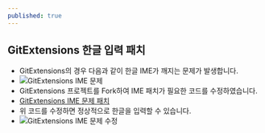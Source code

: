 ```yaml
---
published: true
---
```

## GitExtensions 한글 입력 패치

- GitExtensions의 경우 다음과 같이 한글 IME가 깨지는 문제가 발생합니다.
 - ![GitExtensions IME 문제]({{site.baseurl}}/assets/gitextensions_ime_problem.png)
- GitExtensions 프로젝트를 Fork하여 IME 패치가 필요한 코드를 수정하였습니다.
 - [GitExtensions IME 문제 패치](https://github.com/gitextensions/gitextensions/compare/release/2.49...rossheo:release/ime-patch)
- 위 코드를 수정하면 정상적으로 한글을 입력할 수 있습니다.
 - ![GitExtensions IME 문제 수정]({{site.baseurl}}/assets/gitextensions_ime_problem_fixed.png)
